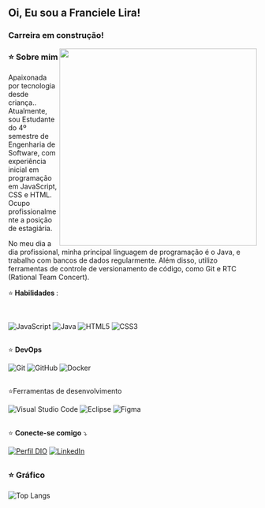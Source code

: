 ## Oi, Eu sou a Franciele Lira!

###  Carreira em construção!

<img src="https://i.pinimg.com/originals/f5/36/01/f53601133f236d1cb167ac19f05a3d60.gif" min-width="400px" max-width="400px" width="400px" align="right">



### ⭐<strong> Sobre mim  </strong>


<p align="left"> 
 Apaixonada por tecnologia desde criança.. 
Atualmente, sou Estudante do 4º semestre de Engenharia de Software, com experiência inicial em programação em JavaScript, CSS e HTML. Ocupo profissionalmente a posição de estagiária. 

No meu dia a dia profissional, minha principal linguagem de programação é o Java, e trabalho com bancos de dados regularmente. Além disso, utilizo ferramentas de controle de versionamento de código, como Git e RTC (Rational Team Concert).
</p>



<p align="left">
 ⭐<strong> Habilidades </strong>: <div style="display: inline_block"><br/>

![JavaScript](https://img.shields.io/badge/JavaScript-000?style=for-the-badge&logo=javascript)
![Java](https://img.shields.io/badge/Java-000?style=for-the-badge&logo=java)
![HTML5](https://img.shields.io/badge/HTML5-000?style=for-the-badge&logo=html5)
![CSS3](https://img.shields.io/badge/CSS3-000?style=for-the-badge&logo=css3&logoColor=264CE4)

##
  
⭐ <strong> DevOps </strong>

![Git](https://img.shields.io/badge/-Git-333333?style=flat&logo=git)
![GitHub](https://img.shields.io/badge/-GitHub-333333?style=flat&logo=github)
![Docker](https://img.shields.io/badge/-Docker-333333?style=flat&logo=docker)

##

⭐Ferramentas de desenvolvimento

![Visual Studio Code](https://img.shields.io/badge/-Visual%20Studio%20Code-333333?style=flat&logo=visual-studio-code&logoColor=007ACC)
![Eclipse](https://img.shields.io/badge/-Eclipse-333333?style=flat&logo=eclipse-ide&logoColor=2C2255)
![Figma](https://img.shields.io/badge/-Figma-333333?style=flat&logo=figma&logoColor=007ACC)

## 

<p align="left">
⭐ <strong>Conecte-se comigo</strong> ⤵️
</p>

[![Perfil DIO](https://img.shields.io/badge/-Meu%20Perfil%20na%20DIO-30A3DC?style=for-the-badge)](https://web.dio.me/users/francielelira48/)
[![LinkedIn](https://img.shields.io/badge/LinkedIn-000?style=for-the-badge&logo=linkedin&logoColor=0E76A8)](https://www.linkedin.com/in/franciele-lira/)

##

### ⭐ Gráfico

![Top Langs](https://github-readme-stats-git-masterrstaa-rickstaa.vercel.app/api/top-langs/?username=Franciele-Lira&bg_color=000&border_color=30A3DC&title_color=E94D5F&text_color=FFF)


